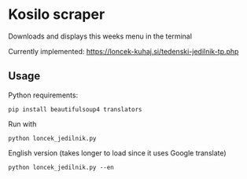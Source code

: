 # Kosilo scraper

Downloads and displays this weeks menu in the terminal

Currently implemented: https://loncek-kuhaj.si/tedenski-jedilnik-tp.php

## Usage

Python requirements:

```
pip install beautifulsoup4 translators
```

Run with

```
python loncek_jedilnik.py
```

English version (takes longer to load since it uses Google translate)

```
python loncek_jedilnik.py --en
```
